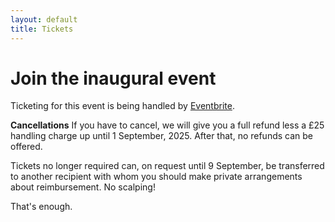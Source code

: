 ```yaml
---
layout: default
title: Tickets
---
```

# Join the inaugural event

Ticketing for this event is being handled by [Eventbrite](https://pybysea.eventbrite.com).

**Cancellations** If you have to cancel, we will give you a full refund less a £25 handling charge up until 1 September, 2025.
After that, no refunds can be offered.

Tickets no longer required can, on request until 9 September, be transferred to another recipient
with whom you should make private arrangements about reimbursement. No scalping!

That's enough.